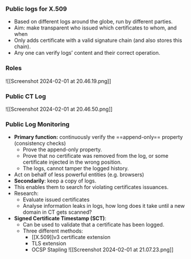 ### Public logs for X.509

- Based on different logs around the globe, run by different parties.
- Aim: make transparent who issued which certificates to whom, and when
- Only adds certificate with a valid signature chain (and also stores this chain).
- Any one can verify logs’ content and their correct operation.
### Roles
![[Screenshot 2024-02-01 at 20.46.19.png]]

### Public CT Log

![[Screenshot 2024-02-01 at 20.46.50.png]]


### Public Log Monitoring

- **Primary function:** continuously verify the ==append-only== property (consistency checks)
	- Prove the append-only property.
	- Prove that no certificate was removed from the log, or some certificate injected in the wrong position.
	- The logs, cannot tamper the logged history.
- Act on behalf of less powerful entities (e.g. browsers)
- **Secondarily**: keep a copy of logs.
- This enables them to search for violating certificates issuances.
- Research: 
	- Evaluate issued certificates
	- Analyse information leaks in logs, how long does it take until a new domain in CT gets scanned?
- **Signed Certificate Timestamp (SCT)**:
	- Can be used to validate that a certificate has been logged.
	- Three different methods:
		- [[X.509]]v3 certificate extension 
		- TLS extension
		- OCSP Stapling
![[Screenshot 2024-02-01 at 21.07.23.png]]
